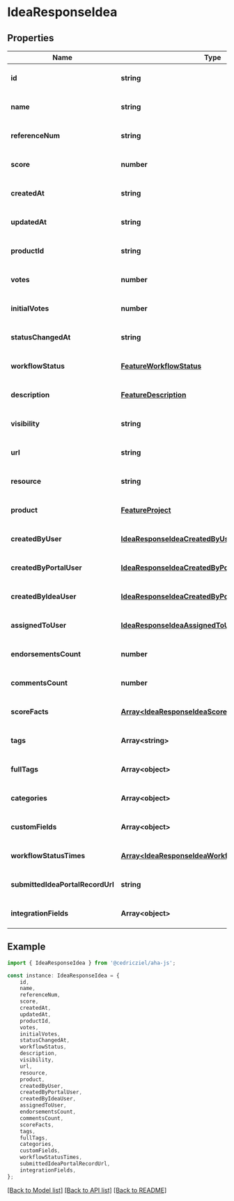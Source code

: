 # IdeaResponseIdea


## Properties

Name | Type | Description | Notes
------------ | ------------- | ------------- | -------------
**id** | **string** |  | [optional] [default to undefined]
**name** | **string** |  | [optional] [default to undefined]
**referenceNum** | **string** |  | [optional] [default to undefined]
**score** | **number** |  | [optional] [default to undefined]
**createdAt** | **string** |  | [optional] [default to undefined]
**updatedAt** | **string** |  | [optional] [default to undefined]
**productId** | **string** |  | [optional] [default to undefined]
**votes** | **number** |  | [optional] [default to undefined]
**initialVotes** | **number** |  | [optional] [default to undefined]
**statusChangedAt** | **string** |  | [optional] [default to undefined]
**workflowStatus** | [**FeatureWorkflowStatus**](FeatureWorkflowStatus.md) |  | [optional] [default to undefined]
**description** | [**FeatureDescription**](FeatureDescription.md) |  | [optional] [default to undefined]
**visibility** | **string** |  | [optional] [default to undefined]
**url** | **string** |  | [optional] [default to undefined]
**resource** | **string** |  | [optional] [default to undefined]
**product** | [**FeatureProject**](FeatureProject.md) |  | [optional] [default to undefined]
**createdByUser** | [**IdeaResponseIdeaCreatedByUser**](IdeaResponseIdeaCreatedByUser.md) |  | [optional] [default to undefined]
**createdByPortalUser** | [**IdeaResponseIdeaCreatedByPortalUser**](IdeaResponseIdeaCreatedByPortalUser.md) |  | [optional] [default to undefined]
**createdByIdeaUser** | [**IdeaResponseIdeaCreatedByPortalUser**](IdeaResponseIdeaCreatedByPortalUser.md) |  | [optional] [default to undefined]
**assignedToUser** | [**IdeaResponseIdeaAssignedToUser**](IdeaResponseIdeaAssignedToUser.md) |  | [optional] [default to undefined]
**endorsementsCount** | **number** |  | [optional] [default to undefined]
**commentsCount** | **number** |  | [optional] [default to undefined]
**scoreFacts** | [**Array&lt;IdeaResponseIdeaScoreFactsInner&gt;**](IdeaResponseIdeaScoreFactsInner.md) | Score facts for the idea | [optional] [default to undefined]
**tags** | **Array&lt;string&gt;** |  | [optional] [default to undefined]
**fullTags** | **Array&lt;object&gt;** |  | [optional] [default to undefined]
**categories** | **Array&lt;object&gt;** |  | [optional] [default to undefined]
**customFields** | **Array&lt;object&gt;** |  | [optional] [default to undefined]
**workflowStatusTimes** | [**Array&lt;IdeaResponseIdeaWorkflowStatusTimesInner&gt;**](IdeaResponseIdeaWorkflowStatusTimesInner.md) |  | [optional] [default to undefined]
**submittedIdeaPortalRecordUrl** | **string** |  | [optional] [default to undefined]
**integrationFields** | **Array&lt;object&gt;** |  | [optional] [default to undefined]

## Example

```typescript
import { IdeaResponseIdea } from '@cedricziel/aha-js';

const instance: IdeaResponseIdea = {
    id,
    name,
    referenceNum,
    score,
    createdAt,
    updatedAt,
    productId,
    votes,
    initialVotes,
    statusChangedAt,
    workflowStatus,
    description,
    visibility,
    url,
    resource,
    product,
    createdByUser,
    createdByPortalUser,
    createdByIdeaUser,
    assignedToUser,
    endorsementsCount,
    commentsCount,
    scoreFacts,
    tags,
    fullTags,
    categories,
    customFields,
    workflowStatusTimes,
    submittedIdeaPortalRecordUrl,
    integrationFields,
};
```

[[Back to Model list]](../README.md#documentation-for-models) [[Back to API list]](../README.md#documentation-for-api-endpoints) [[Back to README]](../README.md)
